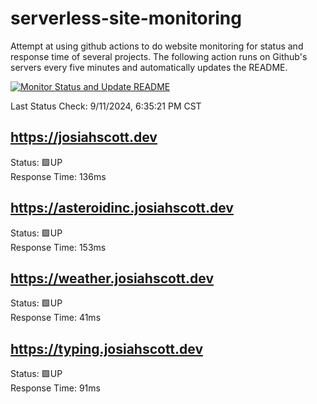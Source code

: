 # serverless-site-monitoring
Attempt at using github actions to do website monitoring for status and response time of several projects. The following action runs on Github's servers every five minutes and automatically updates the README.  

[![Monitor Status and Update README](https://github.com/JosiahSco/serverless-site-monitoring/actions/workflows/monitor.yaml/badge.svg)](https://github.com/JosiahSco/serverless-site-monitoring/actions/workflows/monitor.yaml)

Last Status Check: 9/11/2024, 6:35:21 PM CST

## https://josiahscott.dev
Status: 🟩UP  
Response Time: 136ms

## https://asteroidinc.josiahscott.dev
Status: 🟩UP  
Response Time: 153ms

## https://weather.josiahscott.dev
Status: 🟩UP  
Response Time: 41ms

## https://typing.josiahscott.dev
Status: 🟩UP  
Response Time: 91ms

